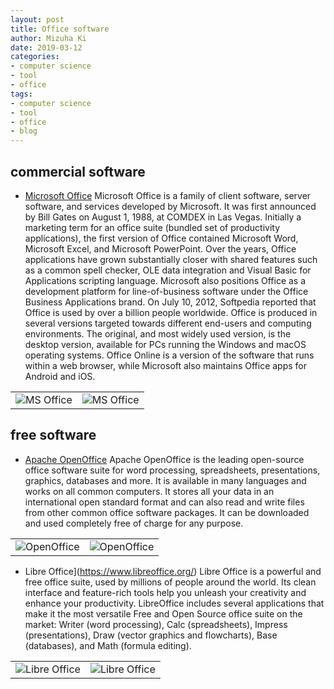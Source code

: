 ```yaml
---
layout: post
title: Office software
author: Mizuha Ki
date: 2019-03-12
categories:
- computer science
- tool
- office
tags:
- computer science
- tool
- office
- blog
---
```


## commercial software
- [Microsoft Office](https://www.office.com/)
Microsoft Office is a family of client software, server software, and services developed by Microsoft. It was first announced by Bill Gates on August 1, 1988, at COMDEX in Las Vegas. Initially a marketing term for an office suite (bundled set of productivity applications), the first version of Office contained Microsoft Word, Microsoft Excel, and Microsoft PowerPoint. Over the years, Office applications have grown substantially closer with shared features such as a common spell checker, OLE data integration and Visual Basic for Applications scripting language. Microsoft also positions Office as a development platform for line-of-business software under the Office Business Applications brand. On July 10, 2012, Softpedia reported that Office is used by over a billion people worldwide.
Office is produced in several versions targeted towards different end-users and computing environments. The original, and most widely used version, is the desktop version, available for PCs running the Windows and macOS operating systems. Office Online is a version of the software that runs within a web browser, while Microsoft also maintains Office apps for Android and iOS.
<table>
<tr>
	<td ><center><img src="https://upload.wikimedia.org/wikipedia/en/thumb/7/77/Microsoft_Office_2019.png/300px-Microsoft_Office_2019.png" >MS Office</center></td>
	<td ><center><img src="https://www.itprotoday.com/sites/itprotoday.com/files/styles/article_featured_standard/public/uploads/2017/04/officeapps_0.jpg?itok=zF3DSSKT" >MS Office</center></td>
</tr>
</table>

## free software
- [Apache OpenOffice](https://www.openoffice.org/)
Apache OpenOffice is the leading open-source office software suite for word processing, spreadsheets, presentations, graphics, databases and more. It is available in many languages and works on all common computers. It stores all your data in an international open standard format and can also read and write files from other common office software packages. It can be downloaded and used completely free of charge for any purpose.
<table>
    <tr>
        <td ><center><img src="https://upload.wikimedia.org/wikipedia/commons/thumb/5/56/AOO_Writer_4.0.0_Windows_in_Wine.png/300px-AOO_Writer_4.0.0_Windows_in_Wine.png" >OpenOffice</center></td>
        <td ><center><img src="https://i1.wp.com/accesshosting.com/wp-content/uploads/2014/04/2013-02_Apache_OpenOffice_Logo-Proposal_ChrisTa.png?resize=600%2C315" >OpenOffice</center></td>
    </tr>
</table>

- Libre Office](https://www.libreoffice.org/)
Libre Office is a powerful and free office suite, used by millions of people around the world. Its clean interface and feature-rich tools help you unleash your creativity and enhance your productivity. LibreOffice includes several applications that make it the most versatile Free and Open Source office suite on the market: Writer (word processing), Calc (spreadsheets), Impress (presentations), Draw (vector graphics and flowcharts), Base (databases), and Math (formula editing).
<table>
    <tr>
        <td ><center><img src="https://upload.wikimedia.org/wikipedia/commons/thumb/a/a5/LibreOffice_6.0.1.1_Start_Center_Screenshot.png/300px-LibreOffice_6.0.1.1_Start_Center_Screenshot.png" >Libre Office</center></td>
        <td ><center><img src="https://www.libreoffice.org/themes/libreofficenew/img/discover_flat.png"  >Libre Office</center></td>
    </tr>
</table>
